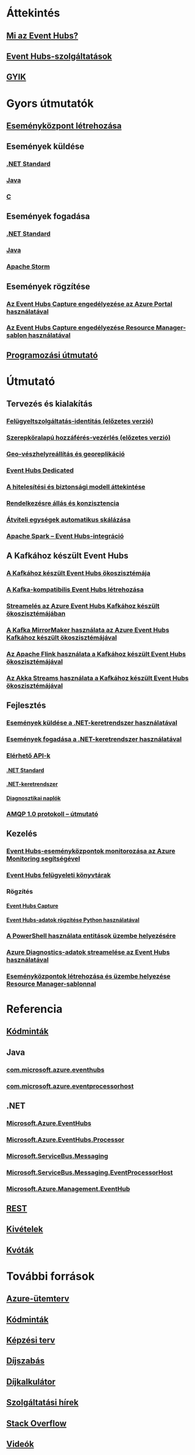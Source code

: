 # Áttekintés
## [Mi az Event Hubs?](event-hubs-what-is-event-hubs.md)
## [Event Hubs-szolgáltatások](event-hubs-features.md)
## [GYIK](event-hubs-faq.md)

# Gyors útmutatók
## [Eseményközpont létrehozása](event-hubs-create.md)
## Események küldése
### [.NET Standard](event-hubs-dotnet-standard-getstarted-send.md)
### [Java](event-hubs-java-get-started-send.md)
### [C](event-hubs-c-getstarted-send.md)
## Események fogadása
### [.NET Standard](event-hubs-dotnet-standard-getstarted-receive-eph.md)
### [Java](event-hubs-java-get-started-receive-eph.md)
### [Apache Storm](event-hubs-storm-getstarted-receive.md)
## Események rögzítése
### [Az Event Hubs Capture engedélyezése az Azure Portal használatával](event-hubs-capture-enable-through-portal.md)
### [Az Event Hubs Capture engedélyezése Resource Manager-sablon használatával](event-hubs-resource-manager-namespace-event-hub-enable-capture.md)
## [Programozási útmutató](event-hubs-programming-guide.md)

# Útmutató
## Tervezés és kialakítás
### [Felügyeltszolgáltatás-identitás (előzetes verzió)](event-hubs-managed-service-identity.md)
### [Szerepköralapú hozzáférés-vezérlés (előzetes verzió)](event-hubs-role-based-access-control.md)
### [Geo-vészhelyreállítás és georeplikáció](event-hubs-geo-dr.md)
### [Event Hubs Dedicated](event-hubs-dedicated-overview.md)
### [A hitelesítési és biztonsági modell áttekintése](event-hubs-authentication-and-security-model-overview.md)
### [Rendelkezésre állás és konzisztencia](event-hubs-availability-and-consistency.md)
### [Átviteli egységek automatikus skálázása](event-hubs-auto-inflate.md)
### [Apache Spark – Event Hubs-integráció](event-hubs-spark-connector.md)
## A Kafkához készült Event Hubs
### [A Kafkához készült Event Hubs ökoszisztémája](event-hubs-for-kafka-ecosystem-overview.md)
### [A Kafka-kompatibilis Event Hubs létrehozása](event-hubs-create-kafka-enabled.md) 
### [Streamelés az Azure Event Hubs Kafkához készült ökoszisztémájában](event-hubs-quickstart-kafka-enabled-event-hubs.md)
### [A Kafka MirrorMaker használata az Azure Event Hubs Kafkához készült ökoszisztémájával](event-hubs-kafka-mirror-maker-tutorial.md)
### [Az Apache Flink használata a Kafkához készült Event Hubs ökoszisztémájával](event-hubs-kafka-flink-tutorial.md)
### [Az Akka Streams használata a Kafkához készült Event Hubs ökoszisztémájával](event-hubs-kafka-akka-streams-tutorial.md)
## Fejlesztés
### [Események küldése a .NET-keretrendszer használatával](event-hubs-dotnet-framework-getstarted-send.md)
### [Események fogadása a .NET-keretrendszer használatával](event-hubs-dotnet-framework-getstarted-receive-eph.md)
### [Elérhető API-k](event-hubs-api-overview.md)
#### [.NET Standard](event-hubs-dotnet-standard-api-overview.md)
#### [.NET-keretrendszer](event-hubs-dotnet-framework-api-overview.md)
#### [Diagnosztikai naplók](event-hubs-diagnostic-logs.md)
### [AMQP 1.0 protokoll – útmutató](../service-bus-messaging/service-bus-amqp-protocol-guide.md)
## Kezelés
### [Event Hubs-eseményközpontok monitorozása az Azure Monitoring segítségével](event-hubs-metrics-azure-monitor.md)
### [Event Hubs felügyeleti könyvtárak](event-hubs-management-libraries.md)
### Rögzítés
#### [Event Hubs Capture](event-hubs-capture-overview.md)
#### [Event Hubs-adatok rögzítése Python használatával](event-hubs-capture-python.md)
### [A PowerShell használata entitások üzembe helyezésére](event-hubs-manage-with-ps.md) 
### [Azure Diagnostics-adatok streamelése az Event Hubs használatával](event-hubs-streaming-azure-diags-data.md)
### [Eseményközpontok létrehozása és üzembe helyezése Resource Manager-sablonnal](event-hubs-resource-manager-namespace-event-hub.md)

# Referencia
## [Kódminták](https://azure.microsoft.com/resources/samples/?service=event-hubs)
## Java
### [com.microsoft.azure.eventhubs](/java/api/com.microsoft.azure.eventhubs)
### [com.microsoft.azure.eventprocessorhost](/java/api/com.microsoft.azure.eventprocessorhost)
## .NET
### [Microsoft.Azure.EventHubs](/dotnet/api/microsoft.azure.eventhubs)
### [Microsoft.Azure.EventHubs.Processor](/dotnet/api/microsoft.azure.eventhubs.processor)
### [Microsoft.ServiceBus.Messaging](/dotnet/api/microsoft.servicebus.messaging)
### [Microsoft.ServiceBus.Messaging.EventProcessorHost](/dotnet/api/microsoft.servicebus.messaging.eventprocessorhost)
### [Microsoft.Azure.Management.EventHub](/dotnet/api/microsoft.azure.management.eventhub)
## [REST](/rest/api/eventhub)
## [Kivételek](event-hubs-messaging-exceptions.md)
## [Kvóták](event-hubs-quotas.md)

# További források
## [Azure-ütemterv](https://azure.microsoft.com/roadmap/?category=internet-of-things)
## [Kódminták](event-hubs-samples.md)
## [Képzési terv](https://azure.microsoft.com/documentation/learning-paths/event-hubs/)
## [Díjszabás](https://azure.microsoft.com/pricing/details/event-hubs/)
## [Díjkalkulátor](https://azure.microsoft.com/pricing/calculator/)
## [Szolgáltatási hírek](https://azure.microsoft.com/updates/?product=event-hubs)
## [Stack Overflow](http://stackoverflow.com/questions/tagged/azure-eventhub)
## [Videók](https://azure.microsoft.com/documentation/videos/index/?services=event-hubs)
